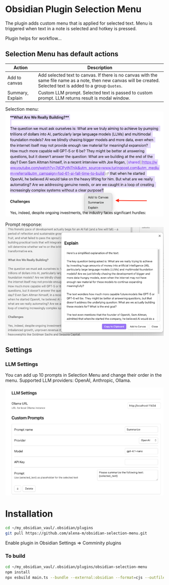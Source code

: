 # Obsidian Plugin Selection Menu 
The plugin adds custom menu that is applied for selected text.
Menu is triggered when text in a note is selected and hotkey is pressed.

Plugin helps for workflow...

## Selection Menu has default actions
|Action|Description|
|---|---|
|Add to canvas|Add selected text to canvas. If there is no canvas with the same file name as a note, then new canvas will be created. Selected text is added to a group `Quotes`.|
|Summary, Explain| Custom LLM prompt. Selected text is passed to custom prompt. LLM returns result is modal window.|

Selection menu:
![selection_menu](img/selection_menu.png)

Prompt response:
![prompt_result](img/prompt_result.png)


## Settings
### LLM Settings
You can add up 10 prompts in Selection Menu and change their order in the menu.
Supported LLM providers: OpenAI, Anthropic, Ollama.

![llm_settings](img/llm_settings.png)

# Installation
```bash
cd ~/my_obsidian_vaul/.obsidian/plugins
git pull https://github.com/alena-m/obsidian-selection-menu.git
```
Enable plugin in Obsidian Settings => Comminity plugins

### To build
```bash
cd ~/my_obsidian_vaul/.obsidian/plugins/obsidian-selection-menu
npm install
npx esbuild main.ts --bundle --external:obsidian --format=cjs --outfile=main.js --platform=node
```
